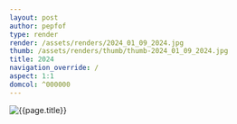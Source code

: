 ```yaml
---
layout: post
author: pepfof
type: render
render: /assets/renders/2024_01_09_2024.jpg
thumb: /assets/renders/thumb/thumb-2024_01_09_2024.jpg
title: 2024
navigation_override: /
aspect: 1:1
domcol: ^000000
---
```


<!--USER BEGIN 1-->

<!--USER END 1-->
<img src = "{{ page.render }}" class="image_main" alt="{{page.title}}">

<!--USER BEGIN 2-->

<!--USER END 2-->

